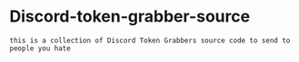 # Discord-token-grabber-source

``this is a collection of Discord Token Grabbers source code to send to people you hate``
